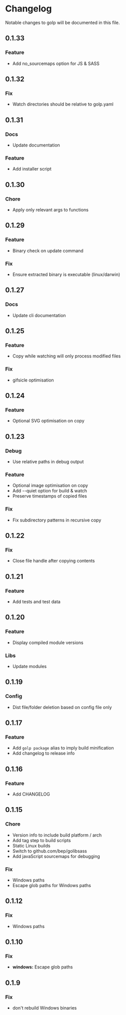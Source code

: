 # Changelog

Notable changes to golp will be documented in this file.


## 0.1.33

### Feature
- Add no_sourcemaps option for JS & SASS


## 0.1.32

### Fix
- Watch directories should be relative to golp.yaml


## 0.1.31

### Docs
- Update documentation

### Feature
- Add installer script


## 0.1.30

### Chore
- Apply only relevant args to functions


## 0.1.29

### Feature
- Binary check on update command

### Fix
- Ensure extracted binary is executable (linux/darwin)


## 0.1.27

### Docs
- Update cli documentation


## 0.1.25

### Feature
- Copy while watching will only process modified files

### Fix
- gifsicle optimisation


## 0.1.24

### Feature
- Optional SVG optimisation on copy


## 0.1.23

### Debug
- Use relative paths in debug output

### Feature
- Optional image optimisation on copy
- Add --quiet option for build & watch
- Preserve timestamps of copied files

### Fix
- Fix subdirectory patterns in recursive copy


## 0.1.22

### Fix
- Close file handle after copying contents


## 0.1.21

### Feature
- Add tests and test data


## 0.1.20

### Feature
- Display compiled module versions

### Libs
- Update modules


## 0.1.19

### Config
- Dist file/folder deletion based on config file only


## 0.1.17

### Feature
- Add `golp package` alias to imply build minification
- Add changelog to release info


## 0.1.16

### Feature
- Add CHANGELOG


## 0.1.15

### Chore
- Version info to include build platform / arch
- Add tag step to build scripts
- Static Linux builds
- Switch to github.com/bep/golibsass
- Add javaScript sourcemaps for debugging

### Fix
- Windows paths
- Escape glob paths for Windows paths


## 0.1.12

### Fix
- Windows paths


## 0.1.10

### Fix
- **windows:** Escape glob paths


## 0.1.9

### Fix
- don't rebuild Windows binaries


